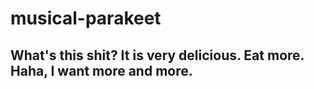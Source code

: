 # musical-parakeet

## What's this shit? It is very delicious. Eat more. Haha, I want more and more.
